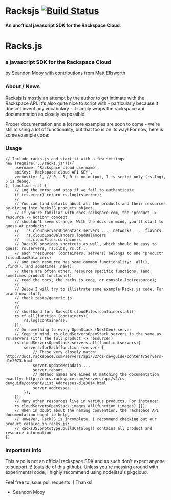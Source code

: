 Racksjs [![Build Status](https://travis-ci.org/erulabs/racksjs.png?branch=0.2)](https://travis-ci.org/erulabs/racksjs)
=======
__An unoffical javascript SDK for the Rackspace Cloud__. 
# Racks.js
### a javascript SDK for the Rackspace Cloud
by Seandon Mooy with contributions from Matt Ellsworth

### About / News

Racksjs is mostly an attempt by the author to get intimate with the Rackspace API. It's also quite nice to script with - particularly because it doesn't invent any vocabulary - it simply wraps the rackspace api documentation as closely as possible.

Proper documentation and a lot more examples are soon to come - we're still missing a lot of functionality, but that too is on its way! For now, here is some example code:

### Usage
    // Include racks.js and start it with a few settings
    new (require('../racks.js'))({
        username: 'Rackspace cloud username',
        apiKey: 'Rackspace cloud API KEY',
        verbosity: 1, // 0 - 5, 0 is no output, 1 is script only (rs.log), 5 is debug.
    }, function (rs) {
        // Log the error and stop if we fail to authenticate
        if (rs.error) return rs.log(rs.error);
        //
        // You can find details about all the products and their resources by diving into RacksJS.products object.
        // If you're familiar with docs.rackspace.com, the "product -> resource -> action" concept
        // shouldn't seem strange. With the docs in mind, you'll start to guess at products:
        //   rs.cloudServersOpenStack.servers ... .networks ... .flavors 
        //   rs.cloudLoadBalancers.loadBalancers
        //   rs.cloudFiles.containers
        // RacksJS provides shortcuts as well, which should be easy to guess: rs.servers, rs.clbs, rs.cf...
        // each "resource" (containers, servers) belongs to one "product" (cloudLoadBalancers)
        // and each resource has some common functionality: .all(), .find(), and sometimes .new().
        // there are often other, resource specific functions. (and sometimes product functions!)
        // read the docs, the racks.js code, or console.log(resource);
        // 
        // Below I will try to illistrate some example Racks.js code. For brand new stuff,
        // check tests/generic.js
        //
        //
        // shorthand for: RacksJS.cloudFiles.containers.all()
        rs.cf.all(function (containers){ 
            rs.log(containers);
        });
        // Do something to every OpenStack (NextGen) server
        // Keep in mind, rs.cloudServersOpenStack.servers is the same as rs.servers (it's the full product -> resource!)
        rs.cloudServersOpenStack.servers.all(function(servers){
            servers.forEach(function (server) {
                // These very closely match: http://docs.rackspace.com/servers/api/v2/cs-devguide/content/Servers-d1e2073.html
                server.updateMetadata ...
                server.reboot ...
                // Method names are aimed at matching the documentation exactly: http://docs.rackspace.com/servers/api/v2/cs-devguide/content/List_Addresses-d1e3014.html
                server.addresses ...
            });
        });
        // Many other resources live in various products. For instance:
        rs.cloudServersOpenStack.images.all(function (images) {});
        // When in doubt about the naming convention, the rackspace API documentation ought to help,
        // However, RackJS is incomplete. I recommend checking out our product catalog in racks.js:
        // RacksJS.prototype.buildCatalog() contains all product and resource information
    });

### Important info
This repo is not an official rackspace SDK and as such don't expect anyone to support it! (outside of this github). Unless you're messing around with experimental code, I highly recommend using nodejitsu's pkgcloud.

Feel free to issue pull requests :) Thanks!

- Seandon Mooy
